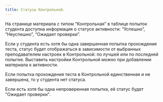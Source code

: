 ```yaml
---
title: Статусы Контрольной.
---
```


На странице материала с типом “Контрольная” в таблице попыток студента доступна информация о статусе активности: “Успешно”, “Неуспешно”, “Ожидает проверки”.

Если у студента есть хотя бы одна завершенная попытка прохождения теста, статус будет отображаться в зависимости от выбранных преподавателем настроек в Контрольной: по лучшей или по последней попытке. Выставить настройки Контрольной можно при добавлении материала к активности.

Если попытка прохождения теста в Контрольной единственная и не завершена, то у студента нет статуса.

Если есть хотя бы одна непроверенная попытка, её статус будет "Ожидает проверки".


